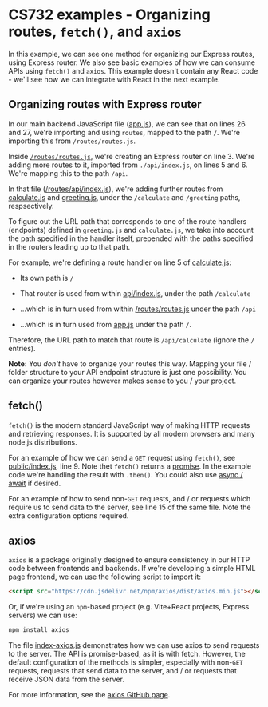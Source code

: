 # CS732 examples - Organizing routes, `fetch()`, and `axios`

In this example, we can see one method for organizing our Express routes, using Express router. We also see basic examples of how we can consume APIs using `fetch()` and `axios`. This example doesn't contain any React code - we'll see how we can integrate with React in the next example.

## Organizing routes with Express router

In our main backend JavaScript file ([app.js](./src/app.js)), we can see that on lines 26 and 27, we're importing and using `routes`, mapped to the path `/`. We're importing this from `/routes/routes.js`.

Inside [`/routes/routes.js`](./src/routes/routes.js), we're creating an Express router on line 3. We're adding more routes to it, imported from `./api/index.js`, on lines 5 and 6. We're mapping this to the path `/api`.

In that file ([/routes/api/index.js](./src/routes/api/index.js)), we're adding further routes from [calculate.js](./src/routes/api/calculate.js) and [greeting.js](./src/routes/api/greeting.js), under the `/calculate` and `/greeting` paths, respsectively.

To figure out the URL path that corresponds to one of the route handlers (endpoints) defined in `greeting.js` and `calculate.js`, we take into account the path specified in the handler itself, prepended with the paths specified in the routers leading up to that path.

For example, we're defining a route handler on line 5 of [calculate.js](./src/routes/api/calculate.js):

- Its own path is `/`

- That router is used from within [api/index.js](./src/routes/api/index.js), under the path `/calculate`

- ...which is in turn used from within [/routes/routes.js](./src/routes/routes.js) under the path `/api`

- ...which is in turn used from [app.js](./src/app.js) under the path `/`.

Therefore, the URL path to match that route is `/api/calculate` (ignore the `/` entries).

**Note:** You _don't_ have to organize your routes this way. Mapping your file / folder structure to your API endpoint structure is just one possibility. You can organize your routes however makes sense to you / your project.

## fetch()

`fetch()` is the modern standard JavaScript way of making HTTP requests and retrieving responses. It is supported by all modern browsers and many node.js distributions.

For an example of how we can send a `GET` request using `fetch()`, see [public/index.js](./public/index.js), line 9. Note thet `fetch()` returns a [promise](https://developer.mozilla.org/en-US/docs/Web/JavaScript/Reference/Global_Objects/Promise). In the example code we're handling the result with `.then()`. You could also use [async / await](https://developer.mozilla.org/en-US/docs/Learn/JavaScript/Asynchronous/Async_await) if desired.

For an example of how to send non-`GET` requests, and / or requests which require us to send data to the server, see line 15 of the same file. Note the extra configuration options required.

## axios

`axios` is a package originally designed to ensure consistency in our HTTP code between frontends and backends. If we're developing a simple HTML page frontend, we can use the following script to import it:

```html
<script src="https://cdn.jsdelivr.net/npm/axios/dist/axios.min.js"></script>
```

Or, if we're using an `npm`-based project (e.g. Vite+React projects, Express servers) we can use:

```sh
npm install axios
```

The file [index-axios.js](./public/index-axios.js) demonstrates how we can use axios to send requests to the server. The API is promise-based, as it is with fetch. However, the default configuration of the methods is simpler, especially with non-`GET` requests, requests that send data to the server, and / or requests that receive JSON data from the server.

For more information, see the [axios GitHub page](https://github.com/axios/axios#example).
